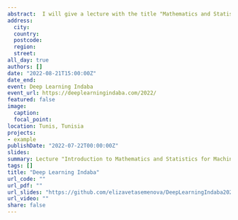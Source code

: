 ```yaml
---
abstract:  I will give a lecture with the title "Mathematics and Statistics for Machine Learning" at Deep Learning Indaba 2022 in Tunis. The Deep Learning Indaba is an annual meeting of the African machine learning community with the mission to strengthen African Machine Learning.
address:
  city: 
  country: 
  postcode: 
  region: 
  street: 
all_day: true
authors: []
date: "2022-08-21T15:00:00Z"
date_end: 
event: Deep Learning Indaba
event_url: https://deeplearningindaba.com/2022/
featured: false
image:
  caption: 
  focal_point: 
location: Tunis, Tunisia
projects:
- example
publishDate: "2022-07-22T00:00:00Z"
slides: 
summary: Lecture "Introduction to Mathematics and Statistics for Machine Learning"
tags: []
title: "Deep Learning Indaba"
url_code: ""
url_pdf: ""
url_slides: "https://github.com/elizavetasemenova/DeepLearningIndaba2022/blob/main/Deep_Learning_Indaba.pdf"
url_video: ""
share: false
---
```

